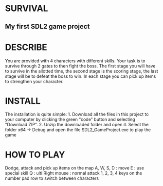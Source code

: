 # SURVIVAL
My first SDL2 game project 
-------------------------------------------------------------

# DESCRIBE
You are provided with 4 characters with different skills. Your task is to survive through 2 gates to then fight the boss. The first stage you will have to survive in the allotted time, the second stage is the scoring stage, the last stage will be to defeat the boss to win. In each stage you can pick up items to strengthen your character.


# INSTALL
   The installation is quite simple:
    1. Download all the files in this project to your computer by clicking the green "code" button and selecting "Download ZIP".
    2. Unzip the downloaded folder and open it. Select the folder x64 -> Debug and open the file SDL2_GameProject.exe to play the game


# HOW TO PLAY
Dodge, attack and pick up items on the map
    A, W, S, D  : move
    E           : use special skill
    Q           : ulti
    Right mouse : normal attack
    1, 2, 3, 4 keys on the number pad row to switch between characters
